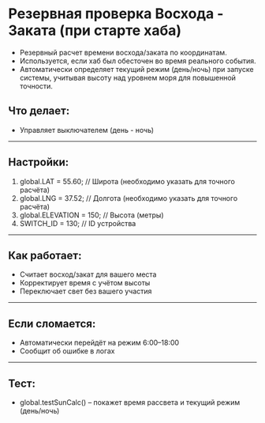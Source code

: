 # Резервная проверка Восхода - Заката (при старте хаба)

- Резервный расчет времени восхода/заката по координатам. 
- Используется, если хаб был обесточен во время реального события. 
- Автоматически определяет текущий режим (день/ночь) при запуске системы, учитывая высоту над уровнем моря для повышенной точности.

## Что делает:

- Управляет выключателем (день - ночь)

---

## Настройки:

1. global.LAT = 55.60;     // Широта (необходимо указать для точного расчёта)
2. global.LNG = 37.52;     // Долгота (необходимо указать для точного расчёта)
3. global.ELEVATION = 150; // Высота (метры)  
4. SWITCH_ID = 130;        // ID устройства  

---

## Как работает:

- Считает восход/закат для вашего места
- Корректирует время с учётом высоты
- Переключает свет без вашего участия

---

## Если сломается:

- Автоматически перейдёт на режим 6:00–18:00
- Сообщит об ошибке в логах

---

## Тест:

- global.testSunCalc() – покажет время рассвета и текущий режим (день/ночь)

